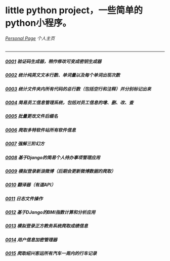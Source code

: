 # little python project，一些简单的python小程序。
###### [Personal Page](https://jeffylu.github.io/) 个人主页

- - -

##### [0001](0001) 验证码生成器，稍作修改可变成密钥生成器    
##### [0002](0002) 统计纯英文文本行数、单词量以及每个单词出现次数    
##### [0003](0003) 统计文件夹内所有代码的总行数（包括空行和注释）并分别标记出来    
##### [0004](0004) 简易员工信息管理系统，包括对员工信息的增、删、改、查    
##### [0005](0005) 批量更改文件后缀名    
##### [0006](0006) 爬取多特软件站所有软件信息    
##### [0007](0007) 强解三阶幻方    
##### [0008](0008) 基于Django的简易个人待办事项管理应用       
##### [0009](0009) 模拟登录新浪微博（后期会更新微博数据的爬取）   
##### [0010](0010) 翻译器（有道API）    
##### [0011](0011) 日志文件操作    
##### [0012](0012) 基于DJango的BMI指数计算和分析应用    
##### [0013](0013) 模拟登录正方教务系统爬取成绩信息    
##### [0014](0014) 用户信息加密管理器    
##### [0015](0015) 爬取绍兴客运所有汽车一周内的行车记录    
